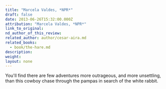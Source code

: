 ```yaml
---
title: "Marcela Valdes, *NPR*"
draft: false
date: 2013-06-26T15:32:00.000Z
attribution: "Marcela Valdes, *NPR*"
link_to_original:
nd_author_of_this_review:
related_author: author/cesar-aira.md
related_books:
  - book/the-hare.md
description:
weight:
layout: none
---
```

You'll find there are few adventures more outrageous, and more unsettling, than this cowboy chase through the pampas in search of the white rabbit.


